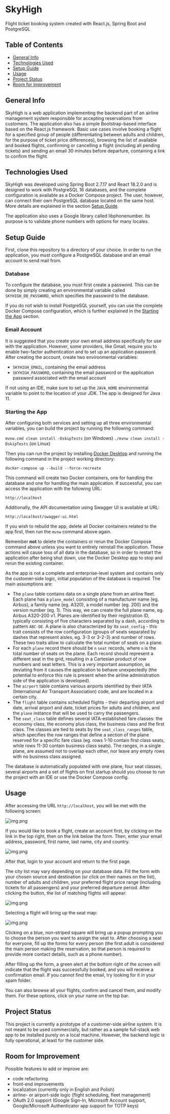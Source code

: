 # SkyHigh
Flight ticket booking system created with React.js, Spring Boot and PostgreSQL

## Table of Contents
* [General Info](#general-info)
* [Technologies Used](#technologies-used)
* [Setup Guide](#setup-guide)
* [Usage](#usage)
* [Project Status](#project-status)
* [Room for Improvement](#room-for-improvement)

## General Info

SkyHigh is a web application implementing the backend part of an airline management system responsible for accepting reservations from customers. The application also has a simple Bootstrap-based interface based on the React.js framework. Basic use cases involve booking a flight for a specified group of people (differentiating between adults and children, for the purpose of ticket price differences), browsing the list of available and booked flights, confirming or cancelling a flight (including all pending tickets) and sending an email 30 minutes before departure, containing a link to confirm the flight.

## Technologies Used

SkyHigh was developed using Spring Boot 2.7.17 and React 18.2.0 and is designed to work with PostgreSQL 16 databases, and the complete configuration is available as a Docker Compose project. The user, however, can connect their own PostgreSQL database located on the same host. More details are explained in the section [Setup Guide](#setup-guide).

The application also uses a Google library called libphonenumber. Its purpose is to validate phone numbers with options for many locales.

## Setup Guide

First, clone this repository to a directory of your choice. In order to run the application, you must configure a PostgreSQL database and an email account to send mail from.

### Database

To configure the database, you must first create a password. This can be done by simply creating an environmental variable called `SKYHIGH_DB_PASSWORD`, which specifies the password to the database.

If you do not wish to install PostgreSQL yourself, you can use the complete Docker Compose configuration, which is further explained in the [Starting the App](#starting-the-app) section. 

### Email Account

It is suggested that you create your own email address specifically for use with the application. However, some providers, like Gmail, require you to enable two-factor authentication and to set up an application password. After creating the account, create two environmental variables:

- `SKYHIGH_EMAIL`, containing the email address
- `SKYHIGH_PASSWORD`, containing the email password or the application password associated with the email account

If not using an IDE, make sure to set up the `JAVA_HOME` environmental variable to point to the location of your JDK. The app is designed for Java 11.

### Starting the App

After configuring both services and setting up all three environmental variables, you can build the project by running the following command:

`mvnw.cmd clean install -DskipTests` (on Windows)
`./mvnw clean install -DskipTests` (on Linux)

Then you can run the project by installing [Docker Desktop](https://www.docker.com) and running the following command in the project working directory:

`docker-compose up --build --force-recreate`

This command will create two Docker containers, one for handling the database and one for handling the main application. If successful, you can access the application with the following URL:

`http://localhost`

Additionally, the API documentation using Swagger UI is available at URL:

`http://localhost/swagger-ui.html`

If you wish to rebuild the app, delete all Docker containers related to the app first, then run the `mvnw` command above again.

Remember **not** to delete the containers or rerun the Docker Compose command above unless you want to entirely reinstall the application. These actions will cause loss of all data in the database, so in order to restart the application after being shut down, use the Docker Desktop app to stop and rerun the existing container.

As the app is not a complete and enterprise-level system and contains only the customer-side logic, initial population of the database is required. The main assumptions are:

- The `plane` table contains data on a single plane from an airline fleet. Each plane has a `plane_model` consisting of a manufacturer name (eg. Airbus), a family name (eg. A320), a model number (eg. 200) and the version number (eg. 1). This way, we can create the full plane name, eg. Airbus A320-200 v1. Planes are identified by their registration ID, typically consisting of five characters separated by a dash, according to pattern `ABC-DE`. A plane is also characterized by its `seat_config` - this trait consists of the row configuration (groups of seats separated by dashes that represent aisles, eg. 3-3 or 3-2-3) and number of rows. These two traits allow to calculate the total number of seats on a plane.
- For each `plane` record there should be `n` `seat` records, where `n` is the total number of seats on the plane. Each record should represent a different seat in the grid, resulting in a Cartesian product of row numbers and seat letters. This is a very important assumption, as deviating from it causes the application to behave unexpectedly (the potential to enforce this rule is present when the airline administration side of the application is developed).
- The `airport` table contains various airports identified by their IATA (International Air Transport Association) code, and are located in a certain city.
- The `flight` table contains scheduled flights - their departing airport and date, arrival airport and date, ticket prices for adults and children, and the `plane` instance that will be used to carry the passengers.
- The `seat_class` table defines several IATA-established fare classes: the economy class, the economy plus class, the business class and the first class. The classes are tied to seats by the `seat_class_ranges` table, which specifies the row ranges that define a section of the plane reserved for a specific fare class (eg. rows 1-10 contain first class seats, while rows 11-30 contain business class seats). The ranges, in a single plane, are assumed not to overlap each other, nor leave any empty rows with no business class assigned.

The database is automatically populated with one plane, four seat classes, several airports and a set of flights on first startup should you choose to run the project with an IDE or use the Docker Compose config.

## Usage

After accessing the URL `http://localhost`, you will be met with the following screen:

![img.png](doc/flight_search_form.png)

If you would like to book a flight, create an account first, by clicking on the link in the top right, then on the link below the form. Then, enter your email address, password, first name, last name, city and country.

![img.png](doc/register.png)

After that, login to your account and return to the first page.

The city list may vary depending on your database data. Fill the form with your chosen source and destination (or click on their names on the list), number of adults and children, your preferred flight price range (including tickets for all passengers) and your preferred departure period. After clicking the button, the list of matching flights will appear:

![img.png](doc/flight_list.png) 

Selecting a flight will bring up the seat map:

![img.png](doc/seat_choose.png)

Clicking on a blue, non-striped square will bring up a popup prompting you to choose the person you want to assign the seat to. After choosing a seat for everyone, fill up the forms for every person (the first adult is considered the main person making the reservation, so that person is required to provide more contact details, such as a phone number).

After filling up the form, a green alert at the bottom right of the screen will indicate that the flight was successfully booked, and you will receive a confirmation email. If you cannot find the email, try looking for it in your spam folder.

You can also browse all your flights, confirm and cancel them, and modify them. For these options, click on your name on the top bar.

## Project Status

This project is currently a prototype of a customer-side airline system. It is not meant to be used commercially, but rather as a sample full-stack web app to be installed purely on a local machine. However, the backend logic is fully operational, at least for the customer side.

## Room for Improvement

Possible features to add or improve are:

- code refactoring
- front-end improvements
- localization (currently only in English and Polish)
- airline- or airport-side logic (flight scheduling, fleet management)
- OAuth 2.0 support (Google Sign-In, Microsoft Account support, Google/Microsoft Authenticator app support for TOTP keys)